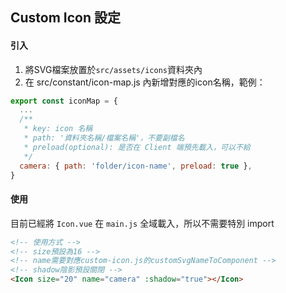 ## Custom Icon 設定

#### 引入

1. 將SVG檔案放置於`src/assets/icons`資料夾內
2. 在 src/constant/icon-map.js 內新增對應的icon名稱，範例：

```javascript
export const iconMap = {
  ...
  /**
   * key: icon 名稱
   * path: '資料夾名稱/檔案名稱'，不要副檔名
   * preload(optional): 是否在 Client 端預先載入，可以不給
   */
  camera: { path: 'folder/icon-name', preload: true }, 
}
```

#### 使用

目前已經將 `Icon.vue` 在 `main.js` 全域載入，所以不需要特別 import

```html
<!-- 使用方式 -->
<!-- size預設為16 -->
<!-- name需要對應custom-icon.js的customSvgNameToComponent -->
<!-- shadow陰影預設關閉 -->
<Icon size="20" name="camera" :shadow="true"></Icon>
```